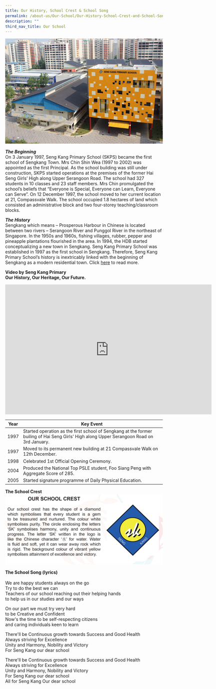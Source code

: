 ```yaml
---
title: Our History, School Crest & School Song
permalink: /about-us/Our-School/Our-History-School-Crest-and-School-Song/
description: ""
third_nav_title: Our School
---
```

![](/images/AboutUsSubPage/OurSchool/OurHistorySchoolCrest&Song/SKPS_Front_Landscape_w700%20(1).png)

**_The Beginning_**
<br>
On 3 January 1997, Seng Kang Primary School (SKPS) became the first school of Sengkang Town. Mrs Chin Shin Wea (1997 to 2002) was appointed as the first Principal. As the school building was still under construction, SKPS started operations at the premises of the former Hai Seng Girls’ High along Upper Serangoon Road. The school had 327 students in 10 classes and 23 staff members. Mrs Chin promulgated the school’s beliefs that “Everyone is Special, Everyone can Learn, Everyone can Serve”. On 12 December 1997, the school moved to her current location at 21, Compassvale Walk. The school occupied 1.8 hectares of land which consisted an administrative block and two four-storey teaching/classroom blocks.

**_The History_**
<br>
Sengkang which means – Prosperous Harbour in Chinese is located between two rivers – Serangoon River and Punggol River in the northeast of Singapore. In the 1950s and 1960s, fishing villages, rubber, pepper and pineapple plantations flourished in the area. In 1994, the HDB started conceptualizing a new town in Sengkang. Seng Kang Primary School was established in 1997 as the first school in Sengkang. Therefore, Seng Kang Primary School’s history is inextricably linked with the beginning of Sengkang as a modern residential town. Click [here](/files/VPA%20school%20website%20update.pdf) to read more. 

**Video by Seng Kang Primary**
<br>
**Our History, Our Heritage, Our Future.**
<br>
<center>
<iframe width="660" height="415" src="https://www.youtube.com/embed/eIKGpwjW6uI" title="YouTube video player" frameborder="0" allow="accelerometer; autoplay; clipboard-write; encrypted-media; gyroscope; picture-in-picture" allowfullscreen></iframe>
</center>

| Year | Key Event |
| -------- | -------- |
| 1997 | Started operation as the first school of Sengkang at the former builing of Hai Seng Girls' High along Upper Serangoon Road on 3rd January.|
| 1997 | Moved to its permanent new building at 21 Compassvale Walk on 12th December.|
| 1998 | Celebrated 1st Official Opening Ceremony.|
| 2004 | Produced the National Top PSLE student, Foo Siang Peng with Aggregate Score of 285.|
| 2005 | Started signature programme of Daily Physical Education.|**

**The School Crest**
![](/images/AboutUsSubPage/OurSchool/OurHistorySchoolCrest&Song/Sch%20Crest.jpg)

**The School Song (lyrics)**
<br>	
We are happy students always on the go
<br>
Try to do the best we can
<br>
Teachers of our school reaching out their helping hands
<br>
to help us in our studies and our ways

On our part we must try very hard
<br>
to be Creative and Confident
<br>
Now's the time to be self-respecting citizens
<br>
and caring individuals keen to learn

There'll be Continuous growth towards Success and Good Health
<br>
Always striving for Excellence
<br>
Unity and Harmony, Nobility and Victory
<br>
For Seng Kang our dear school

There'll be Continuous growth towards Success and Good Health
<br>
Always striving for Excellence
<br>
Unity and Harmony, Nobility and Victory
<br>
For Seng Kang our dear school 
<br>
All for Seng Kang Our dear school
